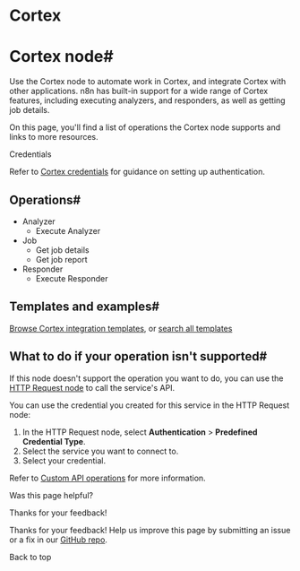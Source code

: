 # Cortex

[ ](https://github.com/n8n-io/n8n-docs/edit/main/docs/integrations/builtin/app-nodes/n8n-nodes-base.cortex.md "Edit this page")

# Cortex node#

Use the Cortex node to automate work in Cortex, and integrate Cortex with other applications. n8n has built-in support for a wide range of Cortex features, including executing analyzers, and responders, as well as getting job details.

On this page, you'll find a list of operations the Cortex node supports and links to more resources.

Credentials

Refer to [Cortex credentials](../../credentials/cortex/) for guidance on setting up authentication. 

## Operations#

  * Analyzer
    * Execute Analyzer
  * Job
    * Get job details
    * Get job report
  * Responder
    * Execute Responder



## Templates and examples#

[Browse Cortex integration templates](https://n8n.io/integrations/cortex/), or [search all templates](https://n8n.io/workflows/)

## What to do if your operation isn't supported#

If this node doesn't support the operation you want to do, you can use the [HTTP Request node](../../core-nodes/n8n-nodes-base.httprequest/) to call the service's API.

You can use the credential you created for this service in the HTTP Request node: 

  1. In the HTTP Request node, select **Authentication** > **Predefined Credential Type**.
  2. Select the service you want to connect to.
  3. Select your credential.



Refer to [Custom API operations](../../../custom-operations/) for more information.

Was this page helpful? 

Thanks for your feedback! 

Thanks for your feedback! Help us improve this page by submitting an issue or a fix in our [GitHub repo](https://github.com/n8n-io/n8n-docs). 

Back to top 
